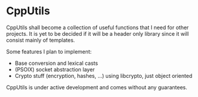 CppUtils
========

CppUtils shall become a collection of useful functions that I need for other projects. It is yet to be decided if it will
be a header only library since it will consist mainly of templates.

Some features I plan to implement:

* Base conversion and lexical casts
* (PSOIX) socket abstraction layer
* Crypto stuff (encryption, hashes, ...) using libcrypto, just object oriented
 
CppUtils is under active development and comes without any guarantees.